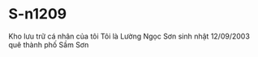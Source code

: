 # S-n1209
Kho lưu trữ cá nhân của tôi
Tôi là Lường Ngọc Sơn sinh nhật 12/09/2003 quê thành phố Sầm Sơn
